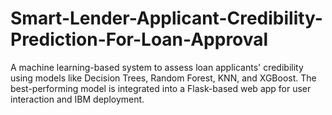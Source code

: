 # Smart-Lender-Applicant-Credibility-Prediction-For-Loan-Approval
A machine learning-based system to assess loan applicants' credibility using models like Decision Trees, Random Forest, KNN, and XGBoost. The best-performing model is integrated into a Flask-based web app for user interaction and IBM deployment.
